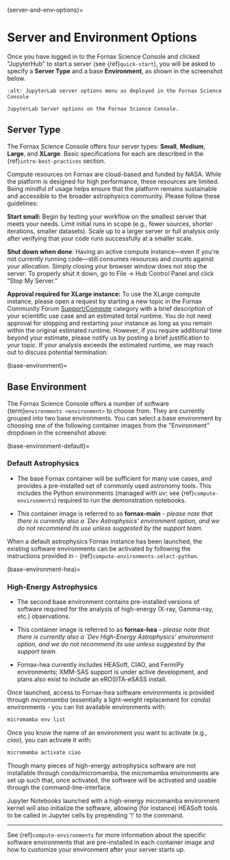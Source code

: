 (server-and-env-options)=
# Server and Environment Options

Once you have logged in to the Fornax Science Console and clicked "JupyterHub" to start a server (see {ref}`quick-start`), you will be asked to specify a **Server Type** and a base **Environment**, as shown in the screenshot below.

```{figure} ../_static/forsc_jupyterlab_servers.png
:alt: JupyterLab server options menu as deployed in the Fornax Science Console

JupyterLab Server options on the Fornax Science Console.
```

## Server Type

The Fornax Science Console offers four server types: **Small**, **Medium**, **Large**, and **XLarge**.
Basic specifications for each are described in the {ref}`intro-best-practices` section.

Compute resources on Fornax are cloud-based and funded by NASA.
While the platform is designed for high performance, these resources are limited.
Being mindful of usage helps ensure that the platform remains sustainable and accessible to the broader astrophysics community.
Please follow these guidelines:

**Start small:** Begin by testing your workflow on the smallest server that meets your needs.
Limit initial runs in scope (e.g., fewer sources, shorter iterations, smaller datasets).
Scale up to a larger server or full analysis only after verifying that your code runs successfully at a smaller scale.

**Shut down when done**:
Having an active compute instance—even if you're not currently running code—still consumes resources and counts against your allocation.
Simply closing your browser window does not stop the server.
To properly shut it down, go to File → Hub Control Panel and click “Stop My Server.”

**Approval required for XLarge instance:**
To use the XLarge compute instance, please open a request by starting a new topic in the Fornax Community Forum [Support/Compute](https://discourse.fornax.sciencecloud.nasa.gov/c/support/compute) category with a brief description of your scientific use case and an estimated total runtime.
You do not need approval for stopping and restarting your instance as long as you remain within the original estimated runtime.
However, if you require additional time beyond your estimate, please notify us by posting a brief justification to your topic.
If your analysis exceeds the estimated runtime, we may reach out to discuss potential termination.

(base-environment)=
## Base Environment

The Fornax Science Console offers a number of software {term}`environments <environment>` to choose from.
They are currently grouped into two base environments.
You can select a base environment by choosing one of the following container images from the "Environment" dropdown in the screenshot above:

(base-environment-default)=
### **Default Astrophysics**
- The base Fornax container will be sufficient for many use cases, and provides a pre-installed set of commonly used astronomy tools. This includes the Python environments (managed with _uv_; see {ref}`compute-environments`) required to run the demonstration notebooks.

- This container image is referred to as **fornax-main** - *please note that there is currently also a `Dev Astrophysics' environment option, and we do not recommend its use unless suggested by the support team.*

When a default astrophysics Fornax instance has been launched, the existing software environments can be activated by following the instructions provided in - {ref}`compute-environments-select-python`.

(base-environment-hea)=
### **High-Energy Astrophysics**
- The second base environment contains pre-installed versions of software required for the analysis of high-energy (X-ray, Gamma-ray, etc.) observations.

- This container image is referred to as **fornax-hea** - *please note that there is currently also a `Dev High-Energy Astrophysics' environment option, and we do not recommend its use unless suggested by the support team.*

- Fornax-hea currently includes HEASoft, CIAO, and FermiPy environments; XMM-SAS support is under active development, and plans also exist to include an eROSITA-eSASS install.

Once launched, access to Fornax-hea software environments is provided through _micromamba_ (essentially a light-weight replacement for _conda_) environments - you can list available environments with:

```bash 
micromamba env list
```

Once you know the name of an environment you want to activate (e.g., *ciao*), you can activate it with:

```bash 
micromamba activate ciao
``` 
Though many pieces of high-energy astrophysics software are not installable through conda/micromamba, the micromamba environments are set up such that, once activated, the software will be activated and usable through the command-line-interface. 

Jupyter Notebooks launched with a high-energy micromamba environment kernel will also initialize the software, allowing (for instance) HEASoft tools to be called in Jupyter cells by prepending '!' to the command. 

---
 
See {ref}`compute-environments` for more information about the specific software environments that are pre-installed in each container image and how to customize your environment after your server starts up.
